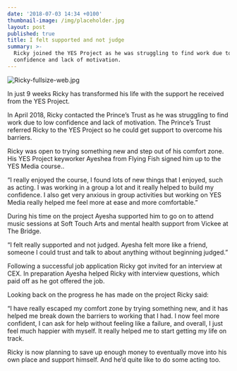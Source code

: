 ```yaml
---
date: '2018-07-03 14:34 +0100'
thumbnail-image: /img/placeholder.jpg
layout: post
published: true
title: I felt supported and not judge
summary: >-
  Ricky joined the YES Project as he was struggling to find work due to low
  confidence and lack of motivation.
---
```

![Ricky-fullsize-web.jpg]({{site.baseurl}}/img/Ricky-fullsize-web.jpg)

In just 9 weeks Ricky has transformed his life with the support he received from the YES Project. 

In April 2018, Ricky contacted the Prince’s Trust as he was struggling to find work due to low confidence and lack of motivation. The Prince’s Trust referred Ricky to the YES Project so he could get support to overcome his barriers.  

Ricky was open to trying something new and step out of his comfort zone. His YES Project keyworker Ayeshea from Flying Fish signed him up to the YES Media course..

“I really enjoyed the course, I found lots of new things that I enjoyed, such as acting. I was working in a group a lot and it really helped to build my confidence.  I also get very anxious in group activities but working on YES Media really helped me feel more at ease and more comfortable.”

During his time on the project Ayesha supported him to go on to attend music sessions at Soft Touch Arts and mental health support from Vickee at The Bridge.   

“I felt really supported and not judged. Ayesha felt more like a friend, someone I could trust and talk to about anything without beginning judged.”

Following a successful job application Ricky got invited for an interview at CEX. In preparation Ayesha helped Ricky with interview questions, which paid off as he got offered the job.

Looking back on the progress he has made on the project Ricky said:

“I have really escaped my comfort zone by trying something new, and it has helped me break down the barriers to working that I had. I now feel more confident, I can ask for help without feeling like a failure, and overall, I just feel much happier with myself. It really helped me to start getting my life on track.

Ricky is now planning to save up enough money to eventually move into his own place and support himself. And he’d quite like to do some acting too.
